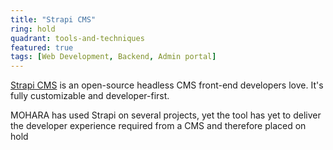```yaml
---
title: "Strapi CMS"
ring: hold
quadrant: tools-and-techniques
featured: true
tags: [Web Development, Backend, Admin portal]
---
```


[Strapi CMS](https://strapi.io/) is an open-source headless CMS front-end developers love. It's fully customizable and developer-first.

MOHARA has used Strapi on several projects, yet the tool has yet to deliver the developer experience required from a CMS and therefore placed on hold
